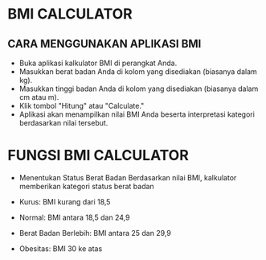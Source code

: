 # BMI CALCULATOR

## CARA MENGGUNAKAN APLIKASI BMI
* Buka aplikasi kalkulator BMI di perangkat Anda.
* Masukkan berat badan Anda di kolom yang disediakan (biasanya dalam kg).
* Masukkan tinggi badan Anda di kolom yang disediakan (biasanya dalam cm atau m).
* Klik tombol "Hitung" atau "Calculate."
* Aplikasi akan menampilkan nilai BMI Anda beserta interpretasi kategori berdasarkan nilai tersebut.

# FUNGSI BMI CALCULATOR
* Menentukan Status Berat Badan
Berdasarkan nilai BMI, kalkulator memberikan kategori status berat badan

* Kurus: BMI kurang dari 18,5
* Normal: BMI antara 18,5 dan 24,9
* Berat Badan Berlebih: BMI antara 25 dan 29,9
* Obesitas: BMI 30 ke atas
